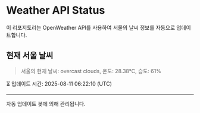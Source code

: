
# Weather API Status

이 리포지토리는 OpenWeather API를 사용하여 서울의 날씨 정보를 자동으로 업데이트합니다.

## 현재 서울 날씨
> 서울의 현재 날씨: overcast clouds, 온도: 28.38°C, 습도: 61%

⏳ 업데이트 시간: 2025-08-11 06:22:10 (UTC)

---
자동 업데이트 봇에 의해 관리됩니다.
